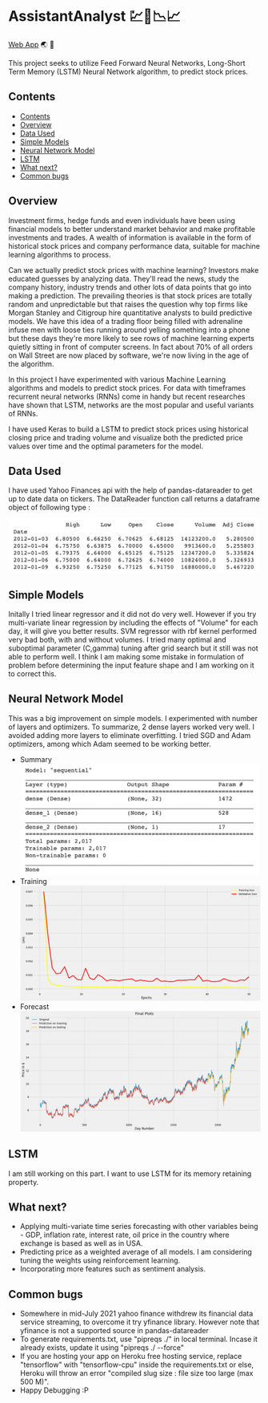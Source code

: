 # AssistantAnalyst :chart::money_with_wings::chart_with_downwards_trend::chart_with_upwards_trend:
[Web App](https://assistantanalyst.herokuapp.com) :earth_asia:	:rocket:

This project seeks to utilize Feed Forward Neural Networks, Long-Short Term Memory (LSTM) Neural Network algorithm, to predict stock prices.

## Contents
- [Contents](#contents)
- [Overview](#overview)
- [Data Used](#data-used)
- [Simple Models](#simple-models)
- [Neural Network Model](#neural-network-model)
- [LSTM](#lstm)
- [What next?](#what-next?)
- [Common bugs](#Common-bugs)

## Overview
Investment firms, hedge funds and even individuals have been using financial models to better understand market behavior and make profitable investments and trades. A wealth of information is available in the form of historical stock prices and company performance data, suitable for machine learning algorithms to process.

Can we actually predict stock prices with machine learning? Investors make educated guesses by analyzing data. They'll read the news, study the company history, industry trends and other lots of data points that go into making a prediction. The prevailing theories is that stock prices are totally random and unpredictable but that raises the question why top firms like Morgan Stanley and Citigroup hire quantitative analysts to build predictive models. We have this idea of a trading floor being filled with adrenaline infuse men with loose ties running around yelling something into a phone but these days they're more likely to see rows of machine learning experts quietly sitting in front of computer screens. In fact about 70% of all orders on Wall Street are now placed by software, we're now living in the age of the algorithm.

In this project I have experimented with various Machine Learning algorithms and models to predict stock prices. For data with timeframes recurrent neural networks (RNNs) come in handy but recent researches have shown that LSTM, networks are the most popular and useful variants of RNNs.

I have used Keras to build a LSTM to predict stock prices using historical closing price and trading volume and visualize both the predicted price values over time and the optimal parameters for the model.

## Data Used
I have used Yahoo Finances api with the help of pandas-datareader to get up to date data on tickers. The DataReader function call returns a dataframe object of following type : 

![Data format](https://github.com/jenishmonpara/AssistantAnalyst/blob/main/Dataset%20head.png)


## Simple Models
Initally I tried linear regressor and it did not do very well. However if you try multi-variate linear regression by including the effects of "Volume" for each day, it will give you better results. 
SVM regressor with rbf kernel performed very bad both, with and without volumes. I tried many optimal and suboptimal parameter (C,gamma) tuning after grid search but it still was not able to perform well. 
I think I am making some mistake in formulation of problem before determining the input feature shape and I am working on it to correct this.

## Neural Network Model
This was a big improvement on simple models. I experimented with number of layers and optimizers. To summarize, 2 dense layers worked very well. I avoided adding more layers to eliminate overfitting. I tried SGD and Adam optimizers, among which Adam seemed to be working better.

* Summary
![Summary](https://github.com/jenishmonpara/AssistantAnalyst/blob/main/Neural%20Model.png)
* Training
![Training](https://github.com/jenishmonpara/AssistantAnalyst/blob/main/Neural%20Training.png)
* Forecast
![Forecast](https://github.com/jenishmonpara/AssistantAnalyst/blob/main/Neural%20Forecast.png)

## LSTM
I am still working on this part. I want to use LSTM for its memory retaining property.

## What next?
* Applying multi-variate time series forecasting with other variables being - GDP, inflation rate, interest rate, oil price in the country where exchange is based as well as in USA.
* Predicting price as a weighted average of all models. I am considering tuning the weights using reinforcement learning.
* Incorporating more features such as sentiment analysis.


## Common bugs
* Somewhere in mid-July 2021 yahoo finance withdrew its financial data service streaming, to overcome it try yfinance library. However note that yfinance is not a supported source in pandas-datareader
* To generate requirements.txt, use "pipreqs ./" in local terminal. Incase it already exists, update it using "pipreqs ./ --force"
* If you are hosting your app on Heroku free hosting service, replace "tensorflow" with "tensorflow-cpu" inside the requirements.txt or else, Heroku will throw an error "compiled slug size : file size too large (max 500 M)".
* Happy Debugging :P

